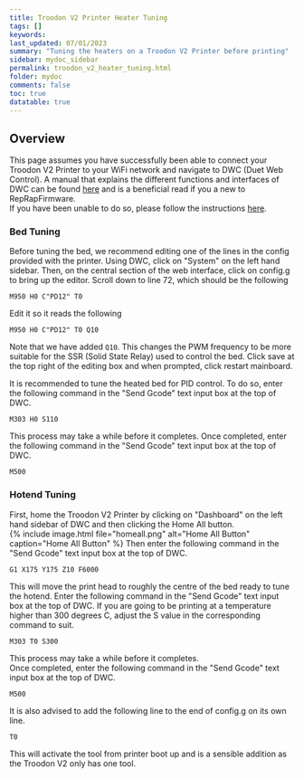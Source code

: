 ```yaml
---
title: Troodon V2 Printer Heater Tuning
tags: []
keywords: 
last_updated: 07/01/2023
summary: "Tuning the heaters on a Troodon V2 Printer before printing"
sidebar: mydoc_sidebar
permalink: troodon_v2_heater_tuning.html
folder: mydoc
comments: false
toc: true
datatable: true
---
```


## Overview

This page assumes you have successfully been able to connect your Troodon V2 Printer to your WiFi network and navigate to DWC (Duet Web Control). A manual that explains the different functions and interfaces of DWC can be found [here](https://docs.duet3d.com/en/User_manual/Reference/Duet_Web_Control_Manual) and is a beneficial read if you a new to RepRapFirmware.  
If you have been unable to do so, please follow the instructions [here](troodon_v2_connected_wifi_esp32.html).  

### Bed Tuning

Before tuning the bed, we recommend editing one of the lines in the config provided with the printer. Using DWC, click on "System" on the left hand sidebar. Then, on the central section of the web interface, click on config.g to bring up the editor. Scroll down to line 72, which should be the following  
```
M950 H0 C"PD12" T0
```
Edit it so it reads the following  
```
M950 H0 C"PD12" T0 Q10
```
Note that we have added `Q10`. This changes the PWM frequency to be more suitable for the SSR (Solid State Relay) used to control the bed. Click save at the top right of the editing box and when prompted, click restart mainboard.  

It is recommended to tune the heated bed for PID control. To do so, enter the following command in the "Send Gcode" text input box at the top of DWC.
```
M303 H0 S110
```
This process may take a while before it completes. 
Once completed, enter the following command in the "Send Gcode" text input box at the top of DWC.  
```
M500
```

### Hotend Tuning

First, home the Troodon V2 Printer by clicking on "Dashboard" on the left hand sidebar of DWC and then clicking the Home All button.  
{% include image.html file="homeall.png" alt="Home All Button" caption="Home All Button" %}
Then enter the following command in the "Send Gcode" text input box at the top of DWC.  
```
G1 X175 Y175 Z10 F6000
```
This will move the print head to roughly the centre of the bed ready to tune the hotend. Enter the following command in the "Send Gcode" text input box at the top of DWC. If you are going to be printing at a temperature higher than 300 degrees C, adjust the S value in the corresponding command to suit.  
```
M303 T0 S300
```
This process may take a while before it completes.  
Once completed, enter the following command in the "Send Gcode" text input box at the top of DWC.  
```
M500
```
It is also advised to add the following line to the end of config.g on its own line.  
```
T0
```
This will activate the tool from printer boot up and is a sensible addition as the Troodon V2 only has one tool.  
